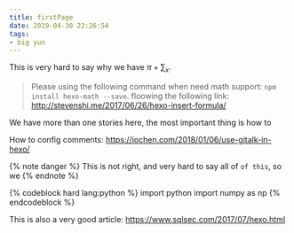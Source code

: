 ```yaml
---
title: firstPage
date: 2019-04-30 22:26:54
tags: 
- big yun
---
```

This is very hard to say why we have $\pi+\sum_{x}$.
>Please using the following command when need math support: `npm install hexo-math --save`. floowing the following link: http://stevenshi.me/2017/06/26/hexo-insert-formula/

We have more than one stories here, the most important thing is how to 

How to config comments: https://iochen.com/2018/01/06/use-gitalk-in-hexo/

{% note danger %} 
This is not right, and very hard to say all of ``of this``, so we
{% endnote %}

{% codeblock hard lang:python %}
import python
import numpy as np
{% endcodeblock %}

This is also a very good article: https://www.sqlsec.com/2017/07/hexo.html
